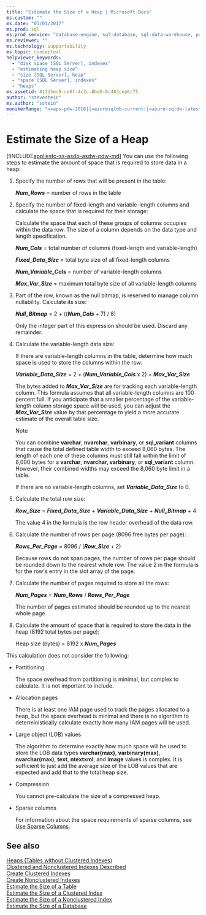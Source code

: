 ```yaml
---
title: "Estimate the Size of a Heap | Microsoft Docs"
ms.custom: ""
ms.date: "03/01/2017"
ms.prod: sql
ms.prod_service: "database-engine, sql-database, sql-data-warehouse, pdw"
ms.reviewer: ""
ms.technology: supportability
ms.topic: conceptual
helpviewer_keywords: 
  - "disk space [SQL Server], indexes"
  - "estimating heap size"
  - "size [SQL Server], heap"
  - "space [SQL Server], indexes"
  - "heaps"
ms.assetid: 81fd5ec9-ce0f-4c2c-8ba0-6c483cea6c75
author: "stevestein"
ms.author: "sstein"
monikerRange: ">=aps-pdw-2016||=azuresqldb-current||=azure-sqldw-latest||>=sql-server-2016||=sqlallproducts-allversions||>=sql-server-linux-2017||=azuresqldb-mi-current"
---
```

# Estimate the Size of a Heap
[!INCLUDE[appliesto-ss-asdb-asdw-pdw-md](../../includes/appliesto-ss-asdb-asdw-pdw-md.md)]
  You can use the following steps to estimate the amount of space that is required to store data in a heap:  
  
1.  Specify the number of rows that will be present in the table:  
  
     **_Num_Rows_**  = number of rows in the table  
  
2.  Specify the number of fixed-length and variable-length columns and calculate the space that is required for their storage:  
  
     Calculate the space that each of these groups of columns occupies within the data row. The size of a column depends on the data type and length specification.  
  
     **_Num_Cols_**  = total number of columns (fixed-length and variable-length)  
  
     **_Fixed_Data_Size_**  = total byte size of all fixed-length columns  
  
     **_Num_Variable_Cols_**  = number of variable-length columns  
  
     **_Max_Var_Size_**  = maximum total byte size of all variable-length columns  
  
3.  Part of the row, known as the null bitmap, is reserved to manage column nullability. Calculate its size:  
  
     **_Null_Bitmap_**  = 2 + ((**_Num_Cols_** + 7) / 8)  
  
     Only the integer part of this expression should be used. Discard any remainder.  
  
4.  Calculate the variable-length data size:  
  
     If there are variable-length columns in the table, determine how much space is used to store the columns within the row:  
  
     **_Variable_Data_Size_**  = 2 + (**_Num_Variable_Cols_** x 2) + **_Max_Var_Size_**  
  
     The bytes added to **_Max_Var_Size_** are for tracking each variable-length column. This formula assumes that all variable-length columns are 100 percent full. If you anticipate that a smaller percentage of the variable-length column storage space will be used, you can adjust the **_Max_Var_Size_** value by that percentage to yield a more accurate estimate of the overall table size.  
  
    > [!NOTE]  
    >  You can combine **varchar**, **nvarchar**, **varbinary**, or **sql_variant** columns that cause the total defined table width to exceed 8,060 bytes. The length of each one of these columns must still fall within the limit of 8,000 bytes for a **varchar**, **nvarchar, varbinary**, or **sql_variant** column. However, their combined widths may exceed the 8,060 byte limit in a table.  
  
     If there are no variable-length columns, set **_Variable_Data_Size_** to 0.  
  
5.  Calculate the total row size:  
  
     **_Row_Size_**  = **_Fixed_Data_Size_** + **_Variable_Data_Size_** + **_Null_Bitmap_** + 4  
  
     The value 4 in the formula is the row header overhead of the data row.  
  
6.  Calculate the number of rows per page (8096 free bytes per page):  
  
     **_Rows_Per_Page_**  = 8096 / (**_Row_Size_** + 2)  
  
     Because rows do not span pages, the number of rows per page should be rounded down to the nearest whole row. The value 2 in the formula is for the row's entry in the slot array of the page.  
  
7.  Calculate the number of pages required to store all the rows:  
  
     **_Num_Pages_**  = **_Num_Rows_** / **_Rows_Per_Page_**  
  
     The number of pages estimated should be rounded up to the nearest whole page.  
  
8.  Calculate the amount of space that is required to store the data in the heap (8192 total bytes per page):  

     Heap size (bytes) = 8192 x **_Num_Pages_**  
  
 This calculation does not consider the following:  
  
-   Partitioning  
  
     The space overhead from partitioning is minimal, but complex to calculate. It is not important to include.  
  
-   Allocation pages  
  
     There is at least one IAM page used to track the pages allocated to a heap, but the space overhead is minimal and there is no algorithm to deterministically calculate exactly how many IAM pages will be used.  
  
-   Large object (LOB) values  
  
     The algorithm to determine exactly how much space will be used to store the LOB data types **varchar(max)**, **varbinary(max)**, **nvarchar(max)**, **text**, **ntextxml**, and **image** values is complex. It is sufficient to just add the average size of the LOB values that are expected and add that to the total heap size.  
  
-   Compression  
  
     You cannot pre-calculate the size of a compressed heap.  
  
-   Sparse columns  
  
     For information about the space requirements of sparse columns, see [Use Sparse Columns](../../relational-databases/tables/use-sparse-columns.md).  
  
## See also  
 [Heaps &#40;Tables without Clustered Indexes&#41;](../../relational-databases/indexes/heaps-tables-without-clustered-indexes.md)   
 [Clustered and Nonclustered Indexes Described](../../relational-databases/indexes/clustered-and-nonclustered-indexes-described.md)   
 [Create Clustered Indexes](../../relational-databases/indexes/create-clustered-indexes.md)   
 [Create Nonclustered Indexes](../../relational-databases/indexes/create-nonclustered-indexes.md)   
 [Estimate the Size of a Table](../../relational-databases/databases/estimate-the-size-of-a-table.md)   
 [Estimate the Size of a Clustered Index](../../relational-databases/databases/estimate-the-size-of-a-clustered-index.md)   
 [Estimate the Size of a Nonclustered Index](../../relational-databases/databases/estimate-the-size-of-a-nonclustered-index.md)   
 [Estimate the Size of a Database](../../relational-databases/databases/estimate-the-size-of-a-database.md)  
  
  
